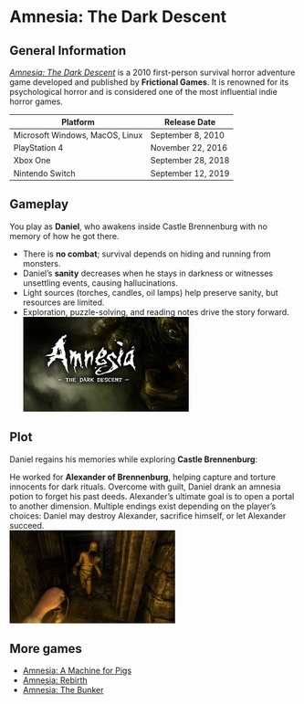 # Amnesia: The Dark Descent

## General Information
[*Amnesia: The Dark Descent*](https://www.amnesiagame.com/#main) is a 2010 first-person survival horror adventure game developed and published by **Frictional Games**. It is renowned for its psychological horror and is considered one of the most influential indie horror games.  

| Platform | Release Date |
|----------|--------------|
| Microsoft Windows, MacOS, Linux | September 8, 2010 |
| PlayStation 4 | November 22, 2016 |
| Xbox One | September 28, 2018 |
| Nintendo Switch | September 12, 2019 |


## Gameplay
You play as **Daniel**, who awakens inside Castle Brennenburg with no memory of how he got there.  

* There is **no combat**; survival depends on hiding and running from monsters.  
* Daniel’s **sanity** decreases when he stays in darkness or witnesses unsettling events, causing hallucinations.  
* Light sources (torches, candles, oil lamps) help preserve sanity, but resources are limited.  
* Exploration, puzzle-solving, and reading notes drive the story forward.  
![Amnesia](../img/amnesia.jpg)

## Plot
Daniel regains his memories while exploring **Castle Brennenburg**:  

He worked for **Alexander of Brennenburg**, helping capture and torture innocents for dark rituals. Overcome with guilt, Daniel drank an amnesia potion to forget his past deeds.  Alexander’s ultimate goal is to open a portal to another dimension. Multiple endings exist depending on the player’s choices: Daniel may destroy Alexander, sacrifice himself, or let Alexander succeed.  
![Amnesia](../img/amnesia2.jpg)

## More games
* [Amnesia: A Machine for Pigs](https://aamfp.com/)
* [Amnesia: Rebirth](https://amnesiarebirth.com/)
* [Amnesia: The Bunker](https://amnesiathebunker.com/)
